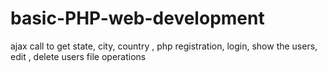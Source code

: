 # basic-PHP-web-development
ajax call to get state, city, country , php registration, login, show the users, edit , delete users file operations
